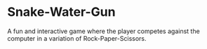 # Snake-Water-Gun
A fun and interactive game where the player competes against the computer in a variation of Rock-Paper-Scissors.
